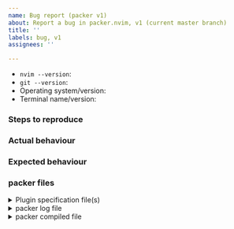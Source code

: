 ```yaml
---
name: Bug report (packer v1)
about: Report a bug in packer.nvim, v1 (current master branch)
title: ''
labels: bug, v1
assignees: ''

---
```


<!-- Before creating an issue, please search the issue tracker and make sure packer.nvim is up to date -->
<!-- If your issue is a general usage question, please create a GitHub discussions thread: https://github.com/wbthomason/packer.nvim/discussions -->

- `nvim --version`:
- `git --version`:
- Operating system/version:
- Terminal name/version:

### Steps to reproduce

### Actual behaviour

### Expected behaviour

### packer files

<details>
<summary>Plugin specification file(s)</summary>

Post or link your plugin specification files here, if you aren't able to provide a minimal
reproducer

</details>

<details>
<summary>packer log file</summary>

Post the contents of ~/.cache/nvim/packer.nvim.log here

</details>

<details>
<summary>packer compiled file</summary>

Post the contents of `packer_compiled.vim` here

</details>
